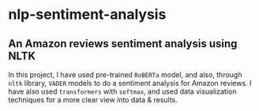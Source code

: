 # nlp-sentiment-analysis

## An Amazon reviews sentiment analysis using NLTK

In this project, I have used pre-trained `RoBERTa` model, and also, through `nltk` library, `VADER` models to do a sentiment analysis for Amazon reviews. 
I have also used `transformers` with `softmax`, and used data visualization techniques for a more clear view into data & results.
